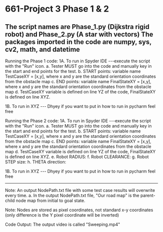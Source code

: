 # 661-Project 3 Phase 1 & 2

The script names are Phase_1.py (Dijkstra rigid robot) and Phase_2.py (A star with vectors)
The packages imported in the code are numpy, sys, cv2, math, and datetime 
-----------------------------------------------------------------------
Running the Phase 1 code:
1A. To run in Spyder IDE ---execute the script with the "Run" icon. 
	a. Tester MUST go into the code and manually key in the start and end points for the test. 
	b. START points: variable name TestCaseXY = [x,y], where x and y are the standard orientation coordinates from the obstacle map
	c. END points: variable name FinalStateXY = [x,y], where x and y are the standard orientation coordinates from the obstacle map
	d. TestCaseXY variable is defined on line YZ of the code, FinalStateXY is defined on line XYZ.

1B. To run in XYZ --- Dhyey if you want to put in how to run in pycharm feel free

Running the Phase 2 code:
1A. To run in Spyder IDE ---execute the script with the "Run" icon. 
	a. Tester MUST go into the code and manually key in the start and end points for the test. 
	b. START points: variable name TestCaseXY = [x,y], where x and y are the standard orientation coordinates from the obstacle map
	c. END points: variable name FinalStateXY = [x,y], where x and y are the standard orientation coordinates from the obstacle map
	d. TestCaseXY variable is defined on line YZ of the code, FinalStateXY is defined on line XYZ.
	e. Robot RADIUS: 
	f. Robot CLEARANCE: 
	g. Robot STEP size: 
	h. THETA direction: 

1B. To run in XYZ --- Dhyey if you want to put in how to run in pycharm feel free

--------------------------------------------------------------------------
Note: An output NodePath.txt file with some test case results will overwrite every time.
	a. In the output NodePath.txt file, "Our road map" is the parent-child node map from initial to goal state. 
	
Note: Nodes are stored as pixel coordinates, not standard x-y coordinates (only difference is the Y pixel coordinate will be inverted) 	 

Code Output: The output video is called "Sweeping.mp4"
